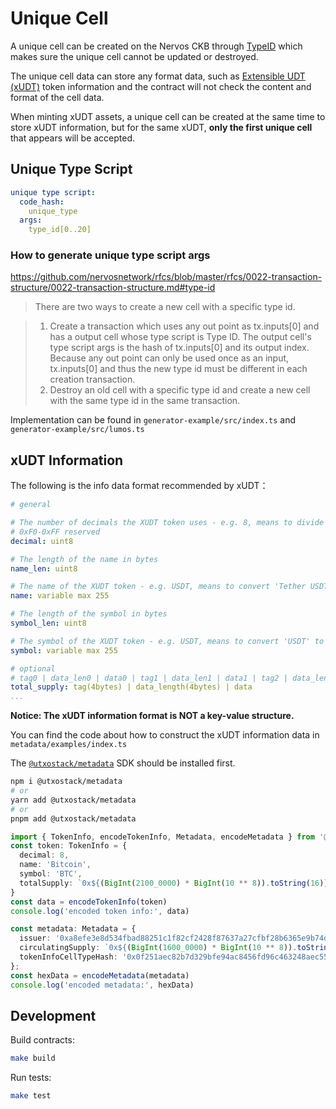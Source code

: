 # Unique Cell

A unique cell can be created on the Nervos CKB through [TypeID](https://github.com/nervosnetwork/rfcs/blob/master/rfcs/0022-transaction-structure/0022-transaction-structure.md#type-id) which makes sure the unique cell cannot be updated or destroyed. 

The unique cell data can store any format data, such as [Extensible UDT (xUDT)](https://github.com/nervosnetwork/rfcs/blob/master/rfcs/0052-extensible-udt/0052-extensible-udt.md) token information and the contract will not check the content and format of the cell data.

When minting xUDT assets, a unique cell can be created at the same time to store xUDT information, but for the same xUDT, **only the first unique cell** that appears will be accepted.

## Unique Type Script

```yaml
unique type script:
  code_hash: 
    unique_type
  args:
    type_id[0..20]
```

### How to generate unique type script args
https://github.com/nervosnetwork/rfcs/blob/master/rfcs/0022-transaction-structure/0022-transaction-structure.md#type-id

> There are two ways to create a new cell with a specific type id.

> 1. Create a transaction which uses any out point as tx.inputs[0] and has a output cell whose type script is Type ID. The output cell's type script args is the hash of tx.inputs[0] and its output index. Because any out point can only be used once as an input, tx.inputs[0] and thus the new type id must be different in each creation transaction.
> 2. Destroy an old cell with a specific type id and create a new cell with the same type id in the same transaction.

Implementation can be found in `generator-example/src/index.ts` and `generator-example/src/lumos.ts`

## xUDT Information

The following is the info data format recommended by xUDT：

```yaml
# general

# The number of decimals the XUDT token uses - e.g. 8, means to divide the token amount by 100000000 to get its user representation. 
# 0xF0-0xFF reserved
decimal: uint8  

# The length of the name in bytes
name_len: uint8

# The name of the XUDT token - e.g. USDT, means to convert 'Tether USDT' to hex form '0x5465746865722055534454'
name: variable max 255

# The length of the symbol in bytes
symbol_len: uint8

# The symbol of the XUDT token - e.g. USDT, means to convert 'USDT' to hex form '0x55534454'
symbol: variable max 255

# optional
# tag0 | data_len0 | data0 | tag1 | data_len1 | data1 | tag2 | data_len2 | data2
total_supply: tag(4bytes) | data_length(4bytes) | data
...

```
**Notice: The xUDT information format is NOT a key-value structure.**

You can find the code about how to construct the xUDT information data in `metadata/examples/index.ts`

The [`@utxostack/metadata`](https://www.npmjs.com/package/@utxostack/metadata) SDK should be installed first.

```bash
npm i @utxostack/metadata
# or
yarn add @utxostack/metadata
# or
pnpm add @utxostack/metadata

```

```ts
import { TokenInfo, encodeTokenInfo, Metadata, encodeMetadata } from '@utxostack/metadata'
const token: TokenInfo = {
  decimal: 8,
  name: 'Bitcoin',
  symbol: 'BTC',
  totalSupply: `0x${(BigInt(2100_0000) * BigInt(10 ** 8)).toString(16)}`,
}
const data = encodeTokenInfo(token)
console.log('encoded token info:', data)

const metadata: Metadata = {
  issuer: '0xa8efe3e8d534fbad88251c1f82cf2428f87637a27cfbf28b6365e9b74d895d18',
  circulatingSupply: `0x${(BigInt(1600_0000) * BigInt(10 ** 8)).toString(16)}`,
  tokenInfoCellTypeHash: '0x0f251aec82b7d329bfe94ac8456fd96c463248aec5551b18fd215ca5dcb94be7',
};
const hexData = encodeMetadata(metadata)
console.log('encoded metadata:', hexData)
```

## Development

Build contracts:

``` sh
make build
```

Run tests:

``` sh
make test
```
